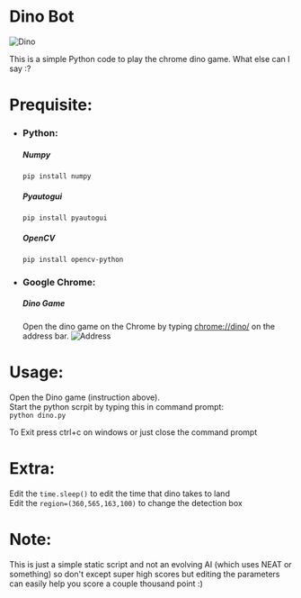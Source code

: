# Dino Bot
![Dino](https://i.imgur.com/EeNspUB.jpg)

This is a simple Python code to play the chrome dino game. What else can I say :?

# Prequisite:
 - ### Python:
     ##### Numpy
     `pip install numpy`
     ##### Pyautogui
     `pip install pyautogui`
     ##### OpenCV
     `pip install opencv-python`
     
 - ### Google Chrome:
    ##### Dino Game
      Open the dino game on the Chrome by typing [chrome://dino/](chrome://dino/) on the address bar.
      ![Address](https://i.imgur.com/WH9kD6y.jpg)
      
# Usage:

Open the Dino game (instruction above).</br>
Start the python scrpit by typing this in command prompt:</br>
`python dino.py`

To Exit press ctrl+c on windows or just close the command prompt

# Extra:

Edit the `time.sleep()` to edit the time that dino takes to land </br>
Edit the `region=(360,565,163,100)` to change the detection box </br>

# Note:
This is just a simple static script and not an evolving AI (which uses NEAT or something) so don't except super high scores but editing the parameters can easily help you score a couple thousand point :)
